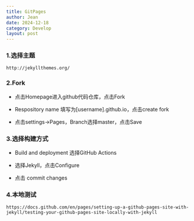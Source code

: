 ```yaml
---
title: GitPages
author: Jean
date: 2024-12-18
category: Develop
layout: post
---
```


[参考文章1]: https://www.bilibili.com/video/BV1A14y1y7BL/?spm_id_from=333.337.search-card.all.click&amp;vd_source=84070ec9f13d00198e3cfdd2cbad0c23

[参考文章2]: https://www.bilibili.com/video/BV14x411t7ZU/?spm_id_from=333.337.search-card.all.click&amp;vd_source=84070ec9f13d00198e3cfdd2cbad0c23

### 1.选择主题

`http://jekyllthemes.org/`

### 2.Fork

- 点击Homepage进入github代码仓库，点击Fork

- Respository name 填写为[username].github.io，点击create fork

- 点击settings->Pages，Branch选择master，点击Save

### 3.选择构建方式

- Build and deployment 选择GitHub Actions

- 选择Jekyll，点击Configure

- 点击 commit changes

### 4.本地测试

`https://docs.github.com/en/pages/setting-up-a-github-pages-site-with-jekyll/testing-your-github-pages-site-locally-with-jekyll`
